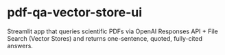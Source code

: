 # pdf-qa-vector-store-ui
Streamlit app that queries scientific PDFs via OpenAI Responses API + File Search (Vector Stores) and returns one-sentence, quoted, fully-cited answers.
